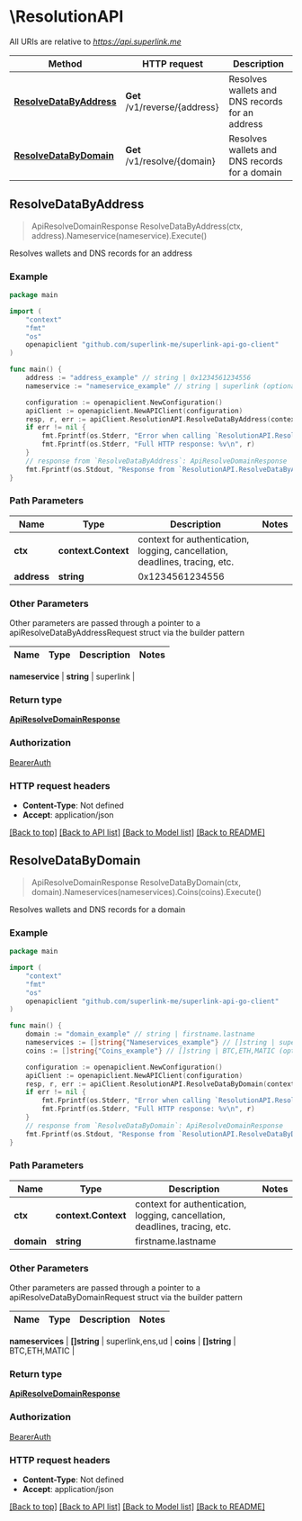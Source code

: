 # \ResolutionAPI

All URIs are relative to *https://api.superlink.me*

Method | HTTP request | Description
------------- | ------------- | -------------
[**ResolveDataByAddress**](ResolutionAPI.md#ResolveDataByAddress) | **Get** /v1/reverse/{address} | Resolves wallets and DNS records for an address
[**ResolveDataByDomain**](ResolutionAPI.md#ResolveDataByDomain) | **Get** /v1/resolve/{domain} | Resolves wallets and DNS records for a domain



## ResolveDataByAddress

> ApiResolveDomainResponse ResolveDataByAddress(ctx, address).Nameservice(nameservice).Execute()

Resolves wallets and DNS records for an address



### Example

```go
package main

import (
	"context"
	"fmt"
	"os"
	openapiclient "github.com/superlink-me/superlink-api-go-client"
)

func main() {
	address := "address_example" // string | 0x1234561234556
	nameservice := "nameservice_example" // string | superlink (optional)

	configuration := openapiclient.NewConfiguration()
	apiClient := openapiclient.NewAPIClient(configuration)
	resp, r, err := apiClient.ResolutionAPI.ResolveDataByAddress(context.Background(), address).Nameservice(nameservice).Execute()
	if err != nil {
		fmt.Fprintf(os.Stderr, "Error when calling `ResolutionAPI.ResolveDataByAddress``: %v\n", err)
		fmt.Fprintf(os.Stderr, "Full HTTP response: %v\n", r)
	}
	// response from `ResolveDataByAddress`: ApiResolveDomainResponse
	fmt.Fprintf(os.Stdout, "Response from `ResolutionAPI.ResolveDataByAddress`: %v\n", resp)
}
```

### Path Parameters


Name | Type | Description  | Notes
------------- | ------------- | ------------- | -------------
**ctx** | **context.Context** | context for authentication, logging, cancellation, deadlines, tracing, etc.
**address** | **string** | 0x1234561234556 | 

### Other Parameters

Other parameters are passed through a pointer to a apiResolveDataByAddressRequest struct via the builder pattern


Name | Type | Description  | Notes
------------- | ------------- | ------------- | -------------

 **nameservice** | **string** | superlink | 

### Return type

[**ApiResolveDomainResponse**](ApiResolveDomainResponse.md)

### Authorization

[BearerAuth](../README.md#BearerAuth)

### HTTP request headers

- **Content-Type**: Not defined
- **Accept**: application/json

[[Back to top]](#) [[Back to API list]](../README.md#documentation-for-api-endpoints)
[[Back to Model list]](../README.md#documentation-for-models)
[[Back to README]](../README.md)


## ResolveDataByDomain

> ApiResolveDomainResponse ResolveDataByDomain(ctx, domain).Nameservices(nameservices).Coins(coins).Execute()

Resolves wallets and DNS records for a domain



### Example

```go
package main

import (
	"context"
	"fmt"
	"os"
	openapiclient "github.com/superlink-me/superlink-api-go-client"
)

func main() {
	domain := "domain_example" // string | firstname.lastname
	nameservices := []string{"Nameservices_example"} // []string | superlink,ens,ud (optional)
	coins := []string{"Coins_example"} // []string | BTC,ETH,MATIC (optional)

	configuration := openapiclient.NewConfiguration()
	apiClient := openapiclient.NewAPIClient(configuration)
	resp, r, err := apiClient.ResolutionAPI.ResolveDataByDomain(context.Background(), domain).Nameservices(nameservices).Coins(coins).Execute()
	if err != nil {
		fmt.Fprintf(os.Stderr, "Error when calling `ResolutionAPI.ResolveDataByDomain``: %v\n", err)
		fmt.Fprintf(os.Stderr, "Full HTTP response: %v\n", r)
	}
	// response from `ResolveDataByDomain`: ApiResolveDomainResponse
	fmt.Fprintf(os.Stdout, "Response from `ResolutionAPI.ResolveDataByDomain`: %v\n", resp)
}
```

### Path Parameters


Name | Type | Description  | Notes
------------- | ------------- | ------------- | -------------
**ctx** | **context.Context** | context for authentication, logging, cancellation, deadlines, tracing, etc.
**domain** | **string** | firstname.lastname | 

### Other Parameters

Other parameters are passed through a pointer to a apiResolveDataByDomainRequest struct via the builder pattern


Name | Type | Description  | Notes
------------- | ------------- | ------------- | -------------

 **nameservices** | **[]string** | superlink,ens,ud | 
 **coins** | **[]string** | BTC,ETH,MATIC | 

### Return type

[**ApiResolveDomainResponse**](ApiResolveDomainResponse.md)

### Authorization

[BearerAuth](../README.md#BearerAuth)

### HTTP request headers

- **Content-Type**: Not defined
- **Accept**: application/json

[[Back to top]](#) [[Back to API list]](../README.md#documentation-for-api-endpoints)
[[Back to Model list]](../README.md#documentation-for-models)
[[Back to README]](../README.md)

